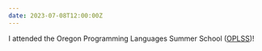 ```yaml
---
date: 2023-07-08T12:00:00Z
---
```


I attended the Oregon Programming Languages Summer School ([OPLSS](https://www.cs.uoregon.edu/research/summerschool/summer23/))!
